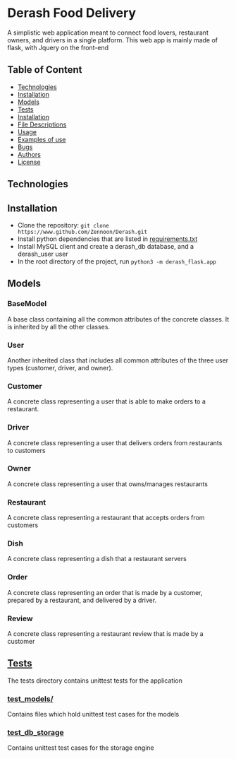 # Derash Food Delivery
A simplistic web application meant to connect food lovers, restaurant owners, and drivers in a single platform. This web app is mainly made of flask, with Jquery on the front-end

## Table of Content
* [Technologies](#technologies)
* [Installation](#installation)
* [Models](#models)
* [Tests](#tests)
* [Installation](#installation)
* [File Descriptions](#file-descriptions)
* [Usage](#usage)
* [Examples of use](#examples-of-use)
* [Bugs](#bugs)
* [Authors](#authors)
* [License](#license)

## Technologies


## Installation
* Clone the repository: `git clone https://www.github.com/Zennoon/Derash.git`
* Install python dependencies that are listed in [requirements.txt](./requirements.txt)
* Install MySQL client and create a derash_db database, and a derash_user user
* In the root directory of the project, run `python3 -m derash_flask.app`

## Models
### BaseModel
A base class containing all the common attributes of the concrete classes. It is inherited by all the other classes.
### User
Another inherited class that includes all common attributes of the three user types (customer, driver, and owner).
### Customer
A concrete class representing a user that is able to make orders to a restaurant.
### Driver
A concrete class representing a user that delivers orders from restaurants to customers
### Owner
A concrete class representing a user that owns/manages restaurants
### Restaurant
A concrete class representing a restaurant that accepts orders from customers
### Dish
A concrete class representing a dish that a restaurant servers
### Order
A concrete class representing an order that is made by a customer, prepared by a restaurant, and delivered by a driver.
### Review
A concrete class representing a restaurant review that is made by a customer

## [Tests](tests)
The tests directory contains unittest tests for the application
### [test_models/](tests/test_models/)
Contains files which hold unittest test cases for the models
### [test_db_storage](tests/test_models/test_engine/test_db_storage.py)
Contains unittest test cases for the storage engine
